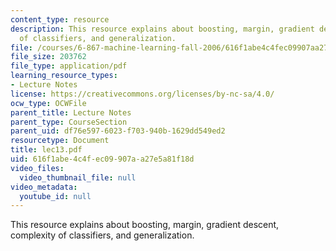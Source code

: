 ```yaml
---
content_type: resource
description: This resource explains about boosting, margin, gradient descent, complexity
  of classifiers, and generalization.
file: /courses/6-867-machine-learning-fall-2006/616f1abe4c4fec09907aa27e5a81f18d_lec13.pdf
file_size: 203762
file_type: application/pdf
learning_resource_types:
- Lecture Notes
license: https://creativecommons.org/licenses/by-nc-sa/4.0/
ocw_type: OCWFile
parent_title: Lecture Notes
parent_type: CourseSection
parent_uid: df76e597-6023-f703-940b-1629dd549ed2
resourcetype: Document
title: lec13.pdf
uid: 616f1abe-4c4f-ec09-907a-a27e5a81f18d
video_files:
  video_thumbnail_file: null
video_metadata:
  youtube_id: null
---
```

This resource explains about boosting, margin, gradient descent, complexity of classifiers, and generalization.
